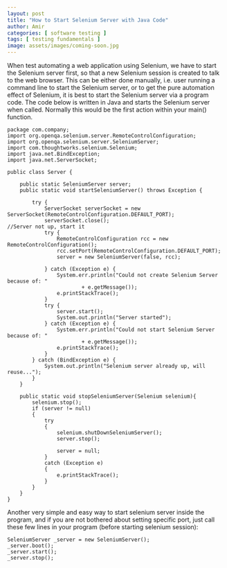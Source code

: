 ```yaml
---
layout: post
title: "How to Start Selenium Server with Java Code"
author: Amir
categories: [ software testing ]
tags: [ testing fundamentals ]
image: assets/images/coming-soon.jpg
---
```


When test automating a web application using Selenium, we have to start the Selenium server first, so that a new Selenium session is created to talk to the web browser. This can be either done manually, i.e. user running a command line to start the Selenium server, or to get the pure automation effect of Selenium, it is best to start the Selenium server via a program code. The code below is written in Java and starts the Selenium server when called. Normally this would be the first action within your main() function.

    package com.company;
    import org.openqa.selenium.server.RemoteControlConfiguration;
    import org.openqa.selenium.server.SeleniumServer;
    import com.thoughtworks.selenium.Selenium;
    import java.net.BindException;
    import java.net.ServerSocket;

    public class Server {

        public static SeleniumServer server;
        public static void startSeleniumServer() throws Exception {

            try {
                ServerSocket serverSocket = new ServerSocket(RemoteControlConfiguration.DEFAULT_PORT);
                serverSocket.close();
    //Server not up, start it
                try {
                    RemoteControlConfiguration rcc = new RemoteControlConfiguration();
                    rcc.setPort(RemoteControlConfiguration.DEFAULT_PORT);
                    server = new SeleniumServer(false, rcc);

                } catch (Exception e) {
                    System.err.println("Could not create Selenium Server because of: "
                            + e.getMessage());
                    e.printStackTrace();
                }
                try {
                    server.start();
                    System.out.println("Server started");
                } catch (Exception e) {
                    System.err.println("Could not start Selenium Server because of: "
                            + e.getMessage());
                    e.printStackTrace();
                }
            } catch (BindException e) {
                System.out.println("Selenium server already up, will reuse...");
            }
        }

        public static void stopSeleniumServer(Selenium selenium){
            selenium.stop();
            if (server != null)
            {
                try
                {
                    selenium.shutDownSeleniumServer();
                    server.stop();

                    server = null;
                }
                catch (Exception e)
                {
                    e.printStackTrace();
                }
            }
        }
    }

Another very simple and easy way to start selenium server inside the program, and if you are not bothered about setting specific port, just call these few lines in your program (before starting selenium session):

    SeleniumServer _server = new SeleniumServer();
    _server.boot();
    _server.start();
    _server.stop();